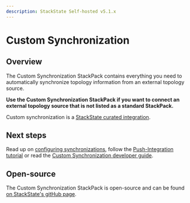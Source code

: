 ```yaml
---
description: StackState Self-hosted v5.1.x 
---
```


# Custom Synchronization

## Overview

The Custom Synchronization StackPack contains everything you need to automatically synchronize topology information from an external topology source.

**Use the Custom Synchronization StackPack if you want to connect an external topology source that is not listed as a standard StackPack.**

Custom synchronization is a [StackState curated integration](/stackpacks/integrations/about_integrations.md#stackstate-curated-integrations).

## Next steps

Read up on [configuring synchronizations](../../configure/topology/sync.md), follow the [Push-Integration tutorial](../../develop/tutorials/push_integration_tutorial.md) or read the [Custom Synchronization developer guide](../../develop/developer-guides/custom_synchronization_stackpack/).

## Open-source

The Custom Synchronization StackPack is open-source and can be found [on StackState's gitHub page](https://github.com/StackVista/stackpack-autosync).

